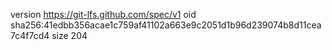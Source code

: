 version https://git-lfs.github.com/spec/v1
oid sha256:41edbb356acae1c759af41102a663e9c2051d1b96d239074b8d11cea7c4f7cd4
size 204
